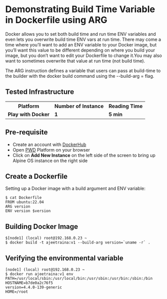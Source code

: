 # Demonstrating Build Time Variable in Dockerfile using ARG

Docker allows you to set both build time and run time ENV variables and even lets you overwrite build time ENV vars at run time.
There may come a time where you’ll want to add an ENV variable to your Docker image, but you’ll want this value to be different depending on where you build your image, but you don’t want to edit your Dockerfile to change it.You may also want to sometimes overwrite that value at run time (not build time).

The ARG instruction defines a variable that users can pass at build-time to the builder with the docker build command using the --build-arg <varname>=<value> flag. 


## Tested Infrastructure

<table class="tg">
  <tr>
    <th class="tg-yw4l"><b>Platform</b></th>
    <th class="tg-yw4l"><b>Number of Instance</b></th>
    <th class="tg-yw4l"><b>Reading Time</b></th>
    
  </tr>
  <tr>
    <td class="tg-yw4l"><b> Play with Docker</b></td>
    <td class="tg-yw4l"><b>1</b></td>
    <td class="tg-yw4l"><b>5 min</b></td>
    
  </tr>
  
</table>

## Pre-requisite

- Create an account with [DockerHub](https://hub.docker.com)
- Open [PWD](https://labs.play-with-docker.com/) Platform on your browser 
- Click on **Add New Instance** on the left side of the screen to bring up Alpine OS instance on the right side


## Create a Dockerfile

Setting up a Docker image with a build argument and ENV variable:

```
$ cat Dockerfile
FROM ubuntu:22.04
ARG version
ENV version $version

```

## Building Docker Image

```
$[node1] (local) root@192.168.0.23 ~
$ docker build -t ajeetraina:v1 --build-arg version=`uname -r` .

```

## Verifying the environmental variable

```
[node1] (local) root@192.168.0.23 ~
$ docker run ajeetraina:v1 env
PATH=/usr/local/sbin:/usr/local/bin:/usr/sbin:/usr/bin:/sbin:/bin
HOSTNAME=b7de0a2c76f5
version=4.4.0-139-generic
HOME=/root
```
